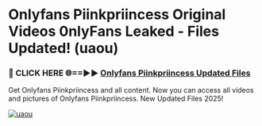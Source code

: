 # Onlyfans Piinkpriincess Original Videos 0nlyFans Leaked - Files Updated! (uaou)

<h3>🔴 CLICK HERE 🌐==►► <a href="https://tinyurl.com/ehrbuxhb" rel="nofollow">Onlyfans Piinkpriincess Updated Files</a></h3>

Get Onlyfans Piinkpriincess and all content. Now you can access all videos and pictures of Onlyfans Piinkpriincess. New Updated Files 2025!

[![uaou](https://i.imgur.com/lVYEuWS.gif)](https://tinyurl.com/ehrbuxhb)

